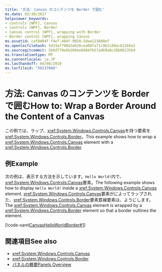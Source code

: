 ```yaml
---
title: '方法: Canvas のコンテンツを Border で囲む'
ms.date: 03/30/2017
helpviewer_keywords:
- controls [WPF], Canvas
- controls [WPF], Border
- Canvas control [WPF], wrapping with Border
- Border control [WPF], wrapping Canvas
ms.assetid: caf0404f-f4e7-484f-9928-5dae1238d8ef
ms.openlocfilehash: 5d33af798d2e626cea08fa71c9b2c88acb22b5e2
ms.sourcegitcommit: 5b6d778ebb269ee6684fb57ad69a8c28b06235b9
ms.translationtype: MT
ms.contentlocale: ja-JP
ms.lasthandoff: 04/08/2019
ms.locfileid: "59137098"
---
```

# <a name="how-to-wrap-a-border-around-the-content-of-a-canvas"></a><span data-ttu-id="123f4-102">方法: Canvas のコンテンツを Border で囲む</span><span class="sxs-lookup"><span data-stu-id="123f4-102">How to: Wrap a Border Around the Content of a Canvas</span></span>
<span data-ttu-id="123f4-103">この例では、ラップ、<xref:System.Windows.Controls.Canvas>を持つ要素を<xref:System.Windows.Controls.Border>。</span><span class="sxs-lookup"><span data-stu-id="123f4-103">This example shows how to wrap a <xref:System.Windows.Controls.Canvas> element with a <xref:System.Windows.Controls.Border>.</span></span>  
  
## <a name="example"></a><span data-ttu-id="123f4-104">例</span><span class="sxs-lookup"><span data-stu-id="123f4-104">Example</span></span>  
 <span data-ttu-id="123f4-105">次の例は、表示する方法を示しています。`Hello World!`内で、<xref:System.Windows.Controls.Canvas>要素。</span><span class="sxs-lookup"><span data-stu-id="123f4-105">The following example shows how to display `Hello World!` inside a <xref:System.Windows.Controls.Canvas> element.</span></span> <span data-ttu-id="123f4-106"><xref:System.Windows.Controls.Canvas>要素がによってラップされた、<xref:System.Windows.Controls.Border>要素罫線要素は、ようにします。</span><span class="sxs-lookup"><span data-stu-id="123f4-106">The <xref:System.Windows.Controls.Canvas> element is wrapped by a <xref:System.Windows.Controls.Border> element so that a border outlines the element.</span></span>  
  
 [!code-xaml[CanvasHelloWorldBorder#1](~/samples/snippets/csharp/VS_Snippets_Wpf/CanvasHelloWorldBorder/CS/default.xaml#1)]  
  
## <a name="see-also"></a><span data-ttu-id="123f4-107">関連項目</span><span class="sxs-lookup"><span data-stu-id="123f4-107">See also</span></span>

- <xref:System.Windows.Controls.Canvas>
- <xref:System.Windows.Controls.Border>
- [<span data-ttu-id="123f4-108">パネルの概要</span><span class="sxs-lookup"><span data-stu-id="123f4-108">Panels Overview</span></span>](panels-overview.md)
